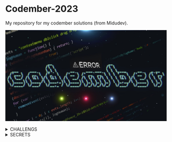 # Codember-2023
My repository for my codember solutions (from Midudev).

![Codember](./assets/codember.png)

<details>
<summary>CHALLENGS</summary>

- [CHALLENG_1](https://github.com/Pereirooo/Codember-2023-/blob/main/ContarPalabras.c)
- [CHALLENG 2](https://github.com/Pereirooo/Codember-2023/blob/main/MiniCompiler/main.c)
</details>
<details>
<summary>SECRETS</summary>

#### 1) Last-Name

- La persona oculta es el CEO de una gran empresa de hosting (empieza por V)-
- `name`No es lo mismo que `last-name`.

<!-- $ submit RAUCH -->

#### 2)🗓️ the-special-date 

- Mira el correo con el comando `mail`.
- Si deseas leer un email emplea `mail <id>`.
- Y no te equivoques!! fecha: YYYY-MM-DD.

<!-- $ submit 2023-12-01 -->


#### 3)🕹️ HotKeys

- `Triángulo, R2, Izquierda, L1, X, Derecha, Triángulo, Abajo, Cuadrado, L1, L1, L1` y de repente tienes todas las armas y munición infinita en el GTA
- Los secretcommands siempre estuvieron presentes en muchos juegos, entre ellos el tetris...
- Serás capaz de adivinar el correcto?

<!-- $ submit Up Up Down Down Left Right Left Right b a -->

#### 4)🎊 Fiesta!!

- `CHANGELOG.txt`, nunca está de más ver que nos trae la nueva versión
- Una fiesta sin confetti no es una fiesta
- El que es perseverante siempre alcanza sus objetivos.

<!-- $ confetti --Varias veces -->

#### 5)🪄 Magia
- `CHANGELOG.txt` si aún no lo has leído va siendo hora.
- No eres un verdadero mago si antes de sacar el conejo de la chistera no dices una palabra...
- (Todo junto y en minúsculas)

<!-- $ submit itsmagic -->

#### 6)🔮 Adivina Adivinanza

- Revisa el correo si aún no lo has hecho `mail`.
- Si quieres leer uno: `mail <id>`
- Respuesta: `submit <respuesta>`

<!-- $ submit html -->

</details>
